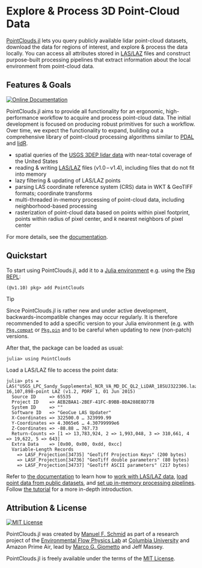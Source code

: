# Explore & Process 3D Point-Cloud Data

[PointClouds.jl](https://github.com/efpl-columbia/PointClouds.jl) lets you
query publicly available lidar point-cloud datasets, download the data for
regions of interest, and explore & process the data locally. You can access all
attributes stored in [LAS/LAZ](https://en.wikipedia.org/wiki/LAS_file_format)
files and construct purpose-built processing pipelines that extract information
about the local environment from point-cloud data.

## Features & Goals

[![Online Documentation](https://img.shields.io/badge/🕮-Online_Documentation-2C6BAC)](https://docs.mfsch.dev/PointClouds.jl/)

PointClouds.jl aims to provide all functionality for an ergonomic,
high-performance workflow to acquire and process point-cloud data. The initial
development is focused on producing robust primitives for such a workflow.
Over time, we expect the functionality to expand, building out a comprehensive
library of point-cloud processing algorithms similar to
[PDAL](https://pdal.io/) and [lidR](https://r-lidar.github.io/lidRbook/).

- spatial queries of the [USGS 3DEP lidar
  data](https://www.usgs.gov/3d-elevation-program) with near-total coverage of
  the United States
- reading & writing [LAS/LAZ](https://en.wikipedia.org/wiki/LAS_file_format)
  files (v1.0 – v1.4), including files that do not fit into memory
- lazy filtering & updating of LAS/LAZ points
- parsing LAS coordinate reference system (CRS) data in WKT & GeoTIFF formats;
  coordinate transforms
- multi-threaded in-memory processing of point-cloud data, including
  neighborhood-based processing
- rasterization of point-cloud data based on points within pixel footprint,
  points within radius of pixel center, and *k* nearest neighbors of pixel
  center

For more details, see the [documentation](https://docs.mfsch.dev/PointClouds.jl).

## Quickstart

To start using PointClouds.jl, add it to a [Julia environment](https://pkgdocs.julialang.org/v1/getting-started/#Getting-Started-with-Environments) e.g. using the [Pkg REPL](https://pkgdocs.julialang.org/v1/getting-started/#Basic-Usage):

```julia-repl
(@v1.10) pkg> add PointClouds
```

> [!TIP]
> Since PointClouds.jl is rather new and under active development,
> backwards-incompatible changes may occur regularly. It is therefore
> recommended to add a specific version to your Julia environment (e.g. with
> [`Pkg.compat`](https://pkgdocs.julialang.org/v1/api/#Pkg.compat) or
> [`Pkg.pin`](https://pkgdocs.julialang.org/v1/api/#Pkg.pin) and to be careful
> when updating to new (non-patch) versions.

After that, the package can be loaded as usual:

```julia-repl
julia> using PointClouds
```

Load a LAS/LAZ file to access the point data:

```julia-repl
julia> pts = LAS("USGS_LPC_Sandy_Supplemental_NCR_VA_MD_DC_QL2_LiDAR_18SUJ322306.laz")
16,107,898-point LAZ (v1.2, PDRF 1, 01 Jun 2015)
  Source ID     => 65535
  Project ID    => AEB2BAA1-2BEF-41FC-B9BB-BDA288E8D77B
  System ID     => ""
  Software ID   => "GeoCue LAS Updater"
  X-Coordinates => 322500.0 … 323999.99
  Y-Coordinates => 4.3065e6 … 4.30799999e6
  Z-Coordinates => -88.88 … 767.73
  Return-Counts => [1 => 13,783,924, 2 => 1,993,048, 3 => 310,661, 4 => 19,622, 5 => 643]
  Extra Data    => [0x00, 0x00, 0xdd, 0xcc]
  Variable-Length Records
    => LASF_Projection[34735] "GeoTiff Projection Keys" (200 bytes)
    => LASF_Projection[34736] "GeoTiff double parameters" (80 bytes)
    => LASF_Projection[34737] "GeoTiff ASCII parameters" (217 bytes)
```

Refer to [the documentation](https://docs.mfsch.dev/PointClouds.jl) to learn how to [work with LAS/LAZ data](https://docs.mfsch.dev/PointClouds.jl/input-output/), [load point data from public datasets](https://docs.mfsch.dev/PointClouds.jl/data-sources/), and [set up in-memory processing pipelines](https://docs.mfsch.dev/PointClouds.jl/point-processing/). Follow [the tutorial](https://docs.mfsch.dev/PointClouds.jl/tutorial/) for a more in-depth introduction.

## Attribution & License

[![MIT License](https://img.shields.io/badge/License-MIT-D2D2C0)](./LICENSE.md)

PointClouds.jl was created by [Manuel F. Schmid](https://orcid.org/0000-0002-7880-9913) as part of a research project of the [Environmental Flow Physics Lab](https://efpl.engineering.columbia.edu) at [Columbia University](https://www.columbia.edu) and Amazon Prime Air, lead by [Marco G. Giometto](https://orcid.org/0000-0001-9661-0599) and Jeff Massey.

PointClouds.jl is freely available under the terms of the [MIT License](./LICENSE.md).
